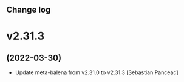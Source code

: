 Change log
-----------

# v2.31.3
## (2022-03-30)

* Update meta-balena from v2.31.0 to v2.31.3 [Sebastian Panceac]
